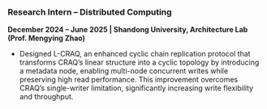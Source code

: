 ### **Research Intern – Distributed Computing**  
**December 2024 – June 2025 | Shandong University, Architecture Lab (Prof. Mengying Zhao)**  

- Designed L-CRAQ, an enhanced cyclic chain replication protocol that transforms CRAQ’s linear structure into a cyclic topology by introducing a metadata node, enabling multi-node concurrent writes while preserving high read performance. This improvement overcomes CRAQ’s single-writer limitation, significantly increasing write flexibility and throughput.
